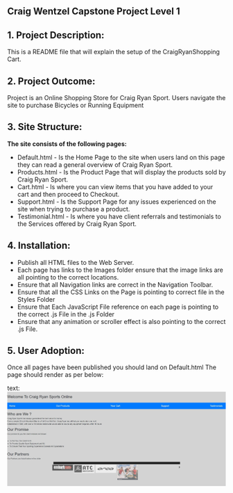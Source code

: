 ## Craig Wentzel Capstone Project Level 1

<a name ="description"></a>
## 1. Project Description:

This is a README file that will explain the setup of the CraigRyanShopping Cart.

<a name ="outcome"></a>
## 2. Project Outcome:
Project is an Online Shopping Store for Craig Ryan Sport.
Users navigate the site to purchase Bicycles or Running Equipment

<a name ="structure"></a>
## 3. Site Structure:

**The site consists of the following pages:**

*  Default.html - Is the Home Page to the site when users land on this page they can read a general overview of Craig Ryan Sport.
*  Products.html - Is the Product Page that will display the products sold by Craig Ryan Sport.
*  Cart.html - Is where you can view items that you have added to your cart and then proceed to Checkout.
*  Support.html - Is the Support Page for any issues experienced on the site when trying to purchase a product.
*  Testimonial.html - Is where you have client referrals and testimonials to the Services offered by Craig Ryan Sport.

<a name ="install"></a>
## 4. Installation:

*  Publish all HTML files to the Web Server.
*  Each page has links to the Images folder ensure that the image links are all pointing to the correct locations.
*  Ensure that all Navigation links are correct in the Navigation Toolbar.
*  Ensure that all the CSS Links on the Page is pointing to correct file in the Styles Folder 
*  Ensure that Each JavaScript File reference on each page is pointing to the correct .js File in the .js Folder
*  Ensure that any animation or scroller effect is also pointing to the correct .js File.

<a name ="iuser"></a>

## 5. User Adoption: 

Once all pages have been published you should land on Default.html
The page should render as per below:

text:![alt Screenshot 1](Screenshot/Screenshot1.JPG)





         
         
